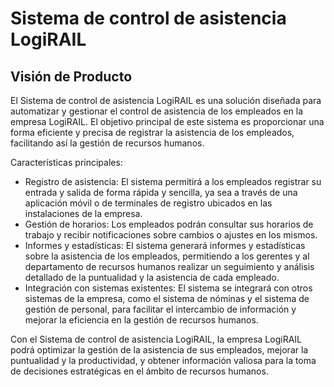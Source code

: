 # Sistema de control de asistencia LogiRAIL
## Visión de Producto

El Sistema de control de asistencia LogiRAIL es una solución diseñada para automatizar y gestionar el control de asistencia de los empleados en la empresa LogiRAIL. El objetivo principal de este sistema es proporcionar una forma eficiente y precisa de registrar la asistencia de los empleados, facilitando así la gestión de recursos humanos.

Características principales:
- Registro de asistencia: El sistema permitirá a los empleados registrar su entrada y salida de forma rápida y sencilla, ya sea a través de una aplicación móvil o de terminales de registro ubicados en las instalaciones de la empresa.
- Gestión de horarios: Los empleados podrán consultar sus horarios de trabajo y recibir notificaciones sobre cambios o ajustes en los mismos.
- Informes y estadísticas: El sistema generará informes y estadísticas sobre la asistencia de los empleados, permitiendo a los gerentes y al departamento de recursos humanos realizar un seguimiento y análisis detallado de la puntualidad y la asistencia de cada empleado.
- Integración con sistemas existentes: El sistema se integrará con otros sistemas de la empresa, como el sistema de nóminas y el sistema de gestión de personal, para facilitar el intercambio de información y mejorar la eficiencia en la gestión de recursos humanos.

Con el Sistema de control de asistencia LogiRAIL, la empresa LogiRAIL podrá optimizar la gestión de la asistencia de sus empleados, mejorar la puntualidad y la productividad, y obtener información valiosa para la toma de decisiones estratégicas en el ámbito de recursos humanos.